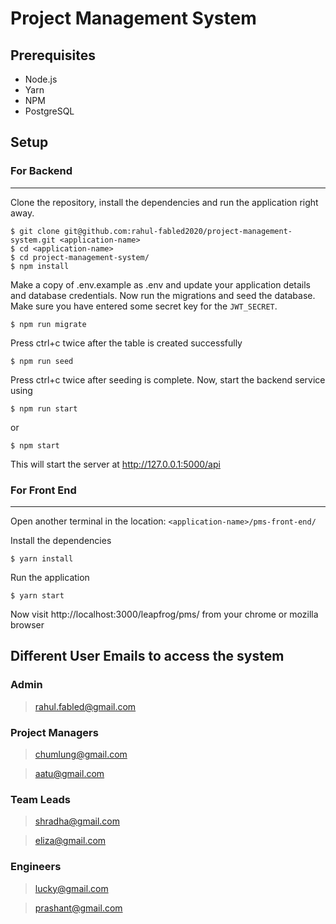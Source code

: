 # Project Management System

## Prerequisites

- Node.js
- Yarn
- NPM
- PostgreSQL

## Setup

### For Backend
---
Clone the repository, install the dependencies and run the application right away.
```
$ git clone git@github.com:rahul-fabled2020/project-management-system.git <application-name>
$ cd <application-name>
$ cd project-management-system/
$ npm install
```
Make a copy of .env.example as .env and update your application details and database credentials.
Now run the migrations and seed the database. Make sure you have entered some secret key for the `JWT_SECRET`.
```
$ npm run migrate
```
Press ctrl+c twice after the table is created successfully
```
$ npm run seed
```
Press ctrl+c twice after seeding is complete.
Now, start the backend service using
```
$ npm run start
```
or
```
$ npm start
```
This will start the server at http://127.0.0.1:5000/api

### For Front End
---
Open another terminal in the location: `<application-name>/pms-front-end/`

Install the dependencies
```
$ yarn install
```
Run the application
```
$ yarn start
```

Now visit http://localhost:3000/leapfrog/pms/ from your chrome or mozilla browser

## Different User Emails to access the system

### Admin
> rahul.fabled@gmail.com

### Project Managers
> chumlung@gmail.com

> aatu@gmail.com

### Team  Leads
> shradha@gmail.com

> eliza@gmail.com

### Engineers
> lucky@gmail.com

> prashant@gmail.com

